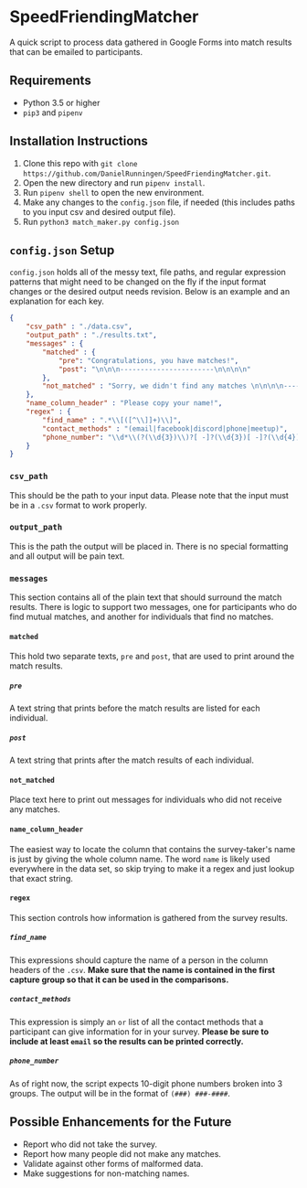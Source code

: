# SpeedFriendingMatcher

A quick script to process data gathered in Google Forms into match results that can be emailed to participants.

## Requirements

* Python 3.5 or higher
* `pip3` and `pipenv`

## Installation Instructions

1. Clone this repo with `git clone https://github.com/DanielRunningen/SpeedFriendingMatcher.git`.
2. Open the new directory and run `pipenv install`.
3. Run `pipenv shell` to open the new environment.
4. Make any changes to the `config.json` file, if needed (this includes paths to you input csv and desired output file).
5. Run `python3 match_maker.py config.json`

## `config.json` Setup

`config.json` holds all of the messy text, file paths, and regular expression patterns that might need to be changed on the fly if the input format changes or the desired output needs revision.
Below is an example and an explanation for each key.

```json
{
    "csv_path" : "./data.csv",
    "output_path" : "./results.txt",
    "messages" : {
        "matched" : {
            "pre": "Congratulations, you have matches!",
            "post": "\n\n\n-----------------------\n\n\n\n"
        },
        "not_matched" : "Sorry, we didn't find any matches \n\n\n\n-----------------------\n\n\n\n"
    },
    "name_column_header" : "Please copy your name!",
    "regex" : {
        "find_name" : ".*\\[([^\\]]+)\\]",
        "contact_methods" : "(email|facebook|discord|phone|meetup)",
        "phone_number": "\\d*\\(?(\\d{3})\\)?[ -]?(\\d{3})[ -]?(\\d{4})"
    }
}
```

### `csv_path`

This should be the path to your input data.
Please note that the input must be in a `.csv` format to work properly.

### `output_path`

This is the path the output will be placed in.
There is no special formatting and all output will be pain text.

### `messages`

This section contains all of the plain text that should surround the match results.
There is logic to support two messages, one for participants who do find mutual matches, and another for individuals that find no matches.

#### `matched`

This hold two separate texts, `pre` and `post`, that are used to print around the match results.

##### `pre`

A text string that prints before the match results are listed for each individual.

##### `post`

A text string that prints after the match results of each individual.

#### `not_matched`

Place text here to print out messages for individuals who did not receive any matches.

#### `name_column_header`

The easiest way to locate the column that contains the survey-taker's name is just by giving the whole column name.
The word `name` is likely used everywhere in the data set, so skip trying to make it a regex and just lookup that exact string.

#### `regex`

This section controls how information is gathered from the survey results.

##### `find_name`

This expressions should capture the name of a person in the column headers of the `.csv`.
**Make sure that the name is contained in the first capture group so that it can be used in the comparisons.**

##### `contact_methods`

This expression is simply an `or` list of all the contact methods that a participant can give information for in your survey.
**Please be sure to include at least `email` so the results can be printed correctly.**

##### `phone_number`

As of right now, the script expects 10-digit phone numbers broken into 3 groups.
The output will be in the format of `(###) ###-####`.

## Possible Enhancements for the Future

* Report who did not take the survey.
* Report how many people did not make any matches.
* Validate against other forms of malformed data.
* Make suggestions for non-matching names.
